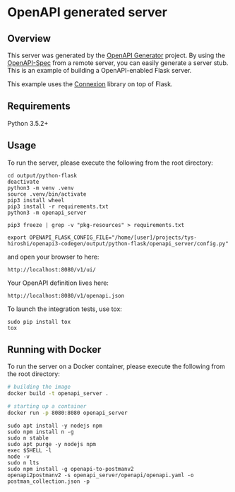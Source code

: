 # OpenAPI generated server

## Overview
This server was generated by the [OpenAPI Generator](https://openapi-generator.tech) project. By using the
[OpenAPI-Spec](https://openapis.org) from a remote server, you can easily generate a server stub.  This
is an example of building a OpenAPI-enabled Flask server.

This example uses the [Connexion](https://github.com/zalando/connexion) library on top of Flask.

## Requirements
Python 3.5.2+

## Usage
To run the server, please execute the following from the root directory:

```
cd output/python-flask
deactivate
python3 -m venv .venv
source .venv/bin/activate
pip3 install wheel
pip3 install -r requirements.txt
python3 -m openapi_server

pip3 freeze | grep -v "pkg-resources" > requirements.txt
```

```
export OPENAPI_FLASK_CONFIG_FILE="/home/[user]/projects/tys-hiroshi/openapi3-codegen/output/python-flask/openapi_server/config.py"
```

and open your browser to here:

```
http://localhost:8080/v1/ui/
```

Your OpenAPI definition lives here:

```
http://localhost:8080/v1/openapi.json
```

To launch the integration tests, use tox:
```
sudo pip install tox
tox
```

## Running with Docker

To run the server on a Docker container, please execute the following from the root directory:

```bash
# building the image
docker build -t openapi_server .

# starting up a container
docker run -p 8080:8080 openapi_server
```


```
sudo apt install -y nodejs npm
sudo npm install n -g
sudo n stable
sudo apt purge -y nodejs npm
exec $SHELL -l
node -v
sudo n lts
sudo npm install -g openapi-to-postmanv2
openapi2postmanv2 -s openapi_server/openapi/openapi.yaml -o postman_collection.json -p
```

